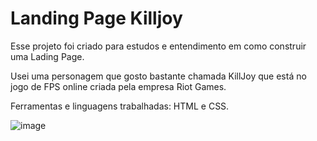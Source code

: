 # Landing Page Killjoy

Esse projeto foi criado para estudos e entendimento em como construir uma Lading Page.

Usei uma personagem que gosto bastante chamada KillJoy que está no jogo de FPS online criada pela empresa Riot Games.

Ferramentas e linguagens trabalhadas:
HTML e CSS.

![image](https://user-images.githubusercontent.com/89486510/227386410-bae79c46-deac-48f9-9acd-ee2ec30f131c.png)
